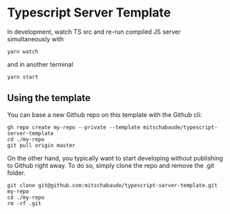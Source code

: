 # Typescript Server Template

In development, watch TS src and re-run compiled JS server simultaneously with

`yarn watch`

and in another terminal

`yarn start`

## Using the template

You can base a new Github repo on this template with the Github cli:

```
gh repo create my-repo --private --template mitschabaude/typescript-server-template
cd ./my-repo
git pull origin master
```

On the other hand, you typically want to start developing without publishing to Github right away. To do so, simply clone the repo and remove the .git folder.

```
git clone git@github.com:mitschabaude/typescript-server-template.git my-repo
cd ./my-repo
rm -rf .git
```
